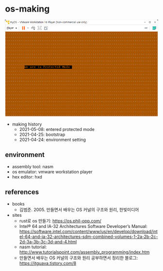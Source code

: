 # os-making

![image-20210508235345557](img/README/image-20210508235345557.png)



- making history
  - 2021-05-08: entered protected mode
  - 2021-04-25: bootstrap
  - 2021-04-24: environment setting



## environment

- assembly tool: nasm
- os emulator: vmware workstation player
- hex editor: hxd



## references

- books
  - 김범준. 2005. 만들면서 배우는 OS 커널의 구조와 원리, 한빛미디어
- sites
  - rust로 os 만들기: https://os.phil-opp.com/
  - Intel® 64 and IA-32 Architectures Software Developer’s Manual: https://software.intel.com/content/www/us/en/develop/download/intel-64-and-ia-32-architectures-sdm-combined-volumes-1-2a-2b-2c-2d-3a-3b-3c-3d-and-4.html
  - nasm tutorial: http://www.tutorialspoint.com/assembly_programming/index.htm
  - 만들면서 배우는 OS 커널의 구조와 원리 공부하면서 정리한 블로그: https://itguava.tistory.com/8